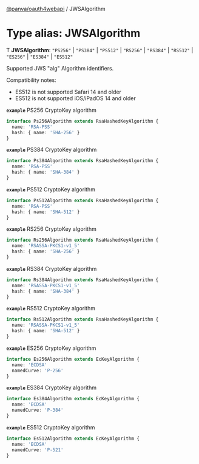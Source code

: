 [@panva/oauth4webapi](../README.md) / JWSAlgorithm

# Type alias: JWSAlgorithm

Ƭ **JWSAlgorithm**: ``"PS256"`` \| ``"PS384"`` \| ``"PS512"`` \| ``"RS256"`` \| ``"RS384"`` \| ``"RS512"`` \| ``"ES256"`` \| ``"ES384"`` \| ``"ES512"``

Supported JWS "alg" Algorithm identifiers.

Compatibility notes:
- ES512 is not supported Safari 14 and older
- ES512 is not supported iOS/iPadOS 14 and older

**`example`** PS256 CryptoKey algorithm
```ts
interface Ps256Algorithm extends RsaHashedKeyAlgorithm {
  name: 'RSA-PSS'
  hash: { name: 'SHA-256' }
}
```

**`example`** PS384 CryptoKey algorithm
```ts
interface Ps384Algorithm extends RsaHashedKeyAlgorithm {
  name: 'RSA-PSS'
  hash: { name: 'SHA-384' }
}
```

**`example`** PS512 CryptoKey algorithm
```ts
interface Ps512Algorithm extends RsaHashedKeyAlgorithm {
  name: 'RSA-PSS'
  hash: { name: 'SHA-512' }
}
```

**`example`** RS256 CryptoKey algorithm
```ts
interface Rs256Algorithm extends RsaHashedKeyAlgorithm {
  name: 'RSASSA-PKCS1-v1_5'
  hash: { name: 'SHA-256' }
}
```

**`example`** RS384 CryptoKey algorithm
```ts
interface Rs384Algorithm extends RsaHashedKeyAlgorithm {
  name: 'RSASSA-PKCS1-v1_5'
  hash: { name: 'SHA-384' }
}
```

**`example`** RS512 CryptoKey algorithm
```ts
interface Rs512Algorithm extends RsaHashedKeyAlgorithm {
  name: 'RSASSA-PKCS1-v1_5'
  hash: { name: 'SHA-512' }
}
```

**`example`** ES256 CryptoKey algorithm
```ts
interface Es256Algorithm extends EcKeyAlgorithm {
  name: 'ECDSA'
  namedCurve: 'P-256'
}
```

**`example`** ES384 CryptoKey algorithm
```ts
interface Es384Algorithm extends EcKeyAlgorithm {
  name: 'ECDSA'
  namedCurve: 'P-384'
}
```

**`example`** ES512 CryptoKey algorithm
```ts
interface Es512Algorithm extends EcKeyAlgorithm {
  name: 'ECDSA'
  namedCurve: 'P-521'
}
```
